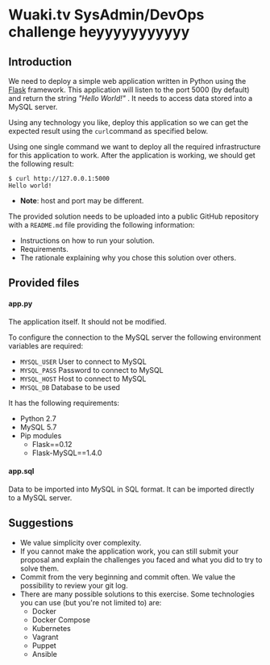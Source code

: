 # Wuaki.tv SysAdmin/DevOps challenge heyyyyyyyyyyy

## Introduction

We need to deploy a simple web application written in Python using the [Flask](http://flask.pocoo.org/) framework. This application will listen to the port 5000 (by default) and return the string _"Hello World!"_ . It needs to access data stored into a MySQL server.

Using any technology you like, deploy this application so we can get the expected result using the `curl`command as specified below.

Using one single command we want to deploy all the required infrastructure for this application to work. After the application is working, we should get the following result:

```
$ curl http://127.0.0.1:5000
Hello world!
```

* **Note**: host and port may be different.

The provided solution needs to be uploaded into a public GitHub repository with a `README.md` file providing the following information:
* Instructions on how to run your solution.
* Requirements.
* The rationale explaining why you chose this solution over others.

## Provided files

#### app.py

The application itself. It should not be modified.

To configure the connection to the MySQL server the following environment variables are required:
* `MYSQL_USER` User to connect to MySQL
* `MYSQL_PASS` Password to connect to MySQL
* `MYSQL_HOST` Host to connect to MySQL
* `MYSQL_DB` Database to be used

It has the following requirements:
* Python 2.7
* MySQL 5.7
* Pip modules
  * Flask==0.12
  * Flask-MySQL==1.4.0

#### app.sql

Data to be imported into MySQL in SQL format. It can be imported directly to a MySQL server.

## Suggestions

* We value simplicity over complexity.
* If you cannot make the application work, you can still submit your proposal and explain the challenges you faced and what you did to try to solve them.
* Commit from the very beginning and commit often. We value the possibility to review your git log.
* There are many possible solutions to this exercise. Some technologies you can use (but you're not limited to) are:
  * Docker
  * Docker Compose
  * Kubernetes
  * Vagrant
  * Puppet
  * Ansible
